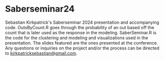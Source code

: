 # Saberseminar24

Sebastian Kirkpatrick's Saberseminar 2024 presentation and accompanying code. OutsByCount.R goes through the probability of an out based off the count that is later used as the response in the modeling. SaberSeminar.R is the code for the clustering and modeling and visualizations used in the presentation. The slides featured are the ones presented at the conference. Any questions or inquiries on the project and/or the process can be directed to kirkpatricksebastian@gmail.com.
